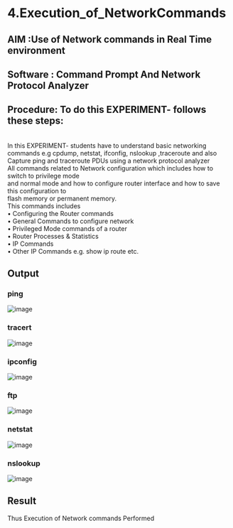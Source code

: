 # 4.Execution_of_NetworkCommands
## AIM :Use of Network commands in Real Time environment
## Software : Command Prompt And Network Protocol Analyzer
## Procedure: To do this EXPERIMENT- follows these steps:
<BR>
In this EXPERIMENT- students have to understand basic networking commands e.g cpdump, netstat, ifconfig, nslookup ,traceroute and also Capture ping and traceroute PDUs using a network protocol analyzer 
<BR>
All commands related to Network configuration which includes how to switch to privilege mode
<BR>
and normal mode and how to configure router interface and how to save this configuration to
<BR>
flash memory or permanent memory.
<BR>
This commands includes
<BR>
• Configuring the Router commands
<BR>
• General Commands to configure network
<BR>
• Privileged Mode commands of a router 
<BR>
• Router Processes & Statistics
<BR>
• IP Commands
<BR>
• Other IP Commands e.g. show ip route etc.
<BR>

## Output
### ping
![image](https://github.com/user-attachments/assets/f8fc6877-fecb-41d3-aa37-373ec1b7e636)


### tracert
![image](https://github.com/user-attachments/assets/c0d11e15-108f-4e08-8e02-81e4757f407b)


### ipconfig
![image](https://github.com/user-attachments/assets/f8643a82-01eb-490f-a9fa-4eed8aee3072)


### ftp
![image](https://github.com/user-attachments/assets/683ca53f-6c53-48b9-87bf-9331145e777a)


### netstat
![image](https://github.com/user-attachments/assets/4ca3f809-673c-4d42-837c-64a879493320)


### nslookup
![image](https://github.com/user-attachments/assets/7e275ae8-d413-4411-a7f4-f1e1f1eceee7)


## Result
Thus Execution of Network commands Performed 
